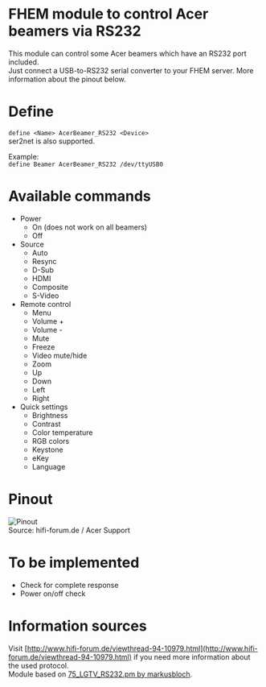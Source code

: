 # FHEM module to control Acer beamers via RS232
This module can control some Acer beamers which have an RS232 port included.  
Just connect a USB-to-RS232 serial converter to your FHEM server. More information about the pinout below.

# Define
`define <Name> AcerBeamer_RS232 <Device>`  
ser2net is also supported.

Example:  
`define Beamer AcerBeamer_RS232 /dev/ttyUSB0`

# Available commands
* Power
  * On (does not work on all beamers)
  * Off
* Source
  * Auto
  * Resync
  * D-Sub
  * HDMI
  * Composite
  * S-Video
* Remote control
  * Menu
  * Volume +
  * Volume -
  * Mute
  * Freeze
  * Video mute/hide
  * Zoom
  * Up
  * Down
  * Left
  * Right
* Quick settings
  * Brightness
  * Contrast
  * Color temperature
  * RGB colors
  * Keystone
  * eKey
  * Language

# Pinout
![Pinout](http://bilder.hifi-forum.de/medium/226620/pinbelegung_195544.jpg)  
Source: hifi-forum.de / Acer Support

# To be implemented
 * Check for complete response
 * Power on/off check
 
# Information sources
Visit [http://www.hifi-forum.de/viewthread-94-10979.html](http://www.hifi-forum.de/viewthread-94-10979.html) if you need more information about the used protocol.  
Module based on [75_LGTV_RS232.pm by markusbloch](https://svn.fhem.de/trac/browser/trunk/fhem/contrib/75_LGTV_RS232.pm).
